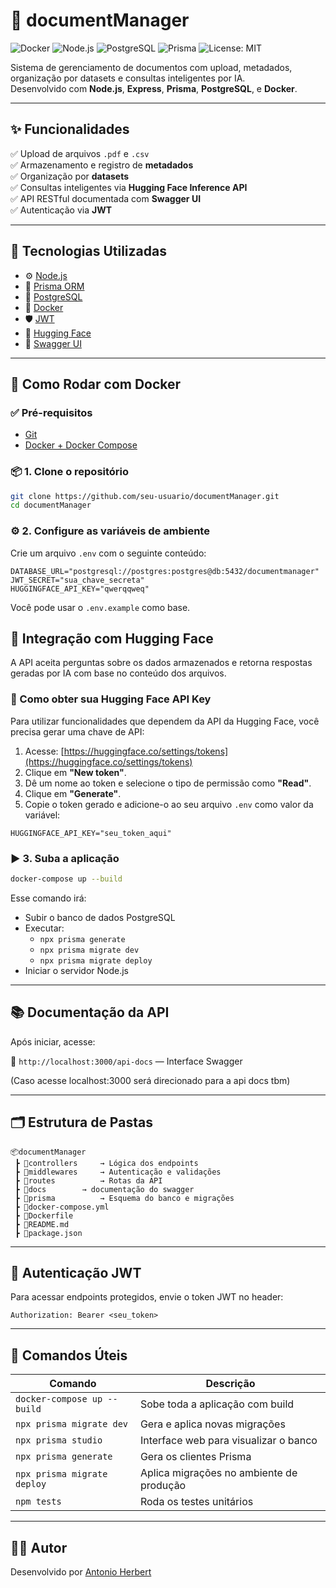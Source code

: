 # 📁 documentManager

![Docker](https://img.shields.io/badge/docker-ready-blue?logo=docker)
![Node.js](https://img.shields.io/badge/Node.js-18.x-green?logo=node.js)
![PostgreSQL](https://img.shields.io/badge/PostgreSQL-15-blue?logo=postgresql)
![Prisma](https://img.shields.io/badge/ORM-Prisma-2D3748?logo=prisma)
![License: MIT](https://img.shields.io/badge/license-MIT-lightgrey.svg)

Sistema de gerenciamento de documentos com upload, metadados, organização por datasets e consultas inteligentes por IA.  
Desenvolvido com **Node.js**, **Express**, **Prisma**, **PostgreSQL**, e **Docker**.

---

## ✨ Funcionalidades

✅ Upload de arquivos `.pdf` e `.csv`  
✅ Armazenamento e registro de **metadados**  
✅ Organização por **datasets**  
✅ Consultas inteligentes via **Hugging Face Inference API**  
✅ API RESTful documentada com **Swagger UI**  
✅ Autenticação via **JWT**

---

## 🧱 Tecnologias Utilizadas

- ⚙️ [Node.js](https://nodejs.org/)
- 🧬 [Prisma ORM](https://www.prisma.io/)
- 🐘 [PostgreSQL](https://www.postgresql.org/)
- 🐳 [Docker](https://www.docker.com/)
- 🛡️ [JWT](https://jwt.io/)
- 🧠 [Hugging Face](https://huggingface.co/)
- 📘 [Swagger UI](https://swagger.io/tools/swagger-ui/)

---

## 🐳 Como Rodar com Docker

### ✅ Pré-requisitos

- [Git](https://git-scm.com/)
- [Docker + Docker Compose](https://docs.docker.com/compose/)

### 📦 1. Clone o repositório

```bash
git clone https://github.com/seu-usuario/documentManager.git
cd documentManager
```

### ⚙️ 2. Configure as variáveis de ambiente

Crie um arquivo `.env` com o seguinte conteúdo:

```env
DATABASE_URL="postgresql://postgres:postgres@db:5432/documentmanager"
JWT_SECRET="sua_chave_secreta"
HUGGINGFACE_API_KEY="qwerqqweq"
```

Você pode usar o `.env.example` como base.

## 🧠 Integração com Hugging Face

A API aceita perguntas sobre os dados armazenados e retorna respostas geradas por IA com base no conteúdo dos arquivos.

### 🔑 Como obter sua Hugging Face API Key

Para utilizar funcionalidades que dependem da API da Hugging Face, você precisa gerar uma chave de API:

1. Acesse: [https://huggingface.co/settings/tokens](https://huggingface.co/settings/tokens)
2. Clique em **"New token"**.
3. Dê um nome ao token e selecione o tipo de permissão como **"Read"**.
4. Clique em **"Generate"**.
5. Copie o token gerado e adicione-o ao seu arquivo `.env` como valor da variável:

```env
HUGGINGFACE_API_KEY="seu_token_aqui"
```

### ▶️ 3. Suba a aplicação

```bash
docker-compose up --build
```

Esse comando irá:

- Subir o banco de dados PostgreSQL
- Executar:
  - `npx prisma generate`
  - `npx prisma migrate dev`
  - `npx prisma migrate deploy`
- Iniciar o servidor Node.js

---

## 📚 Documentação da API

Após iniciar, acesse:

📄 `http://localhost:3000/api-docs` — Interface Swagger

(Caso acesse localhost:3000 será direcionado para a api docs tbm)

---

## 🗂 Estrutura de Pastas

```
📦documentManager
 ┣ 📁controllers     → Lógica dos endpoints
 ┣ 📁middlewares     → Autenticação e validações
 ┣ 📁routes          → Rotas da API
 ┣ 📁docs        → documentação do swagger
 ┣ 📁prisma          → Esquema do banco e migrações
 ┣ 📄docker-compose.yml
 ┣ 📄Dockerfile
 ┣ 📄README.md
 ┣ 📄package.json
```

---

## 🔐 Autenticação JWT

Para acessar endpoints protegidos, envie o token JWT no header:

```http
Authorization: Bearer <seu_token>
```

---

## 📌 Comandos Úteis

| Comando | Descrição |
|--------|-----------|
| `docker-compose up --build` | Sobe toda a aplicação com build |
| `npx prisma migrate dev` | Gera e aplica novas migrações |
| `npx prisma studio` | Interface web para visualizar o banco |
| `npx prisma generate` | Gera os clientes Prisma |
| `npx prisma migrate deploy` | Aplica migrações no ambiente de produção |
| `npm tests` | Roda os testes unitários |


---

## 👨‍💻 Autor

Desenvolvido por [Antonio Herbert](https://github.com/AntoniHerbert)  
